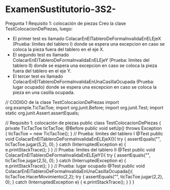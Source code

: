 # ExamenSustitutorio-3S2-
Pregunta 1
Requisito 1: colocación de piezas 
Creo la clase TestColocacionDePiezas, luego:
- El primer test es llamado ColacarEnElTableroDeFormaInvalidaEnELEjeX (Prueba: límites del tablero I) donde se espera una excepcion en caso se coloca la pieza fuera del tablero en el eje X.
- El segundo test es llamado ColacarEnElTableroDeFormaInvalidaEnELEjeY (Prueba: límites del tablero II) donde se espera una excepcion en caso se coloca la pieza fuera del tablero en el eje Y.
- El tercer test es llamado ColacarEnElTableroDeFormaInvalidaEnUnaCasillaOcupada (Prueba: lugar ocupado) donde se espera una excepcion en caso se coloca la pieza en una casilla ocupada.

// CODIGO de la clase TestColocacionDePiezas
import org.example.TicTacToe;
import org.junit.Before;
import org.junit.Test;
import static org.junit.Assert.assertEquals;

// Requisito 1: colocación de piezas
public class TestColocacionDePiezas {
    private TicTacToe ticTacToe;
    @Before
    public void setUp() throws Exception {
        ticTacToe = new TicTacToe();
    }
    // Prueba: límites del tablero I
    @Test
    public void ColacarEnElTableroDeFormaInvalidaEnELEjeX(){
        try {
            assertEquals("", ticTacToe.jugar(5,2), 0);
        } catch (InterruptedException e) {
            e.printStackTrace();
        }
    }
    // Prueba: límites del tablero II
    @Test
    public void ColacarEnElTableroDeFormaInvalidaEnELEjeY(){
        try {
            assertEquals("", ticTacToe.jugar(2,5), 0);
        } catch (InterruptedException e) {
            e.printStackTrace();
        }
    }
    // Prueba: lugar ocupado
    @Test
    public void ColacarEnElTableroDeFormaInvalidaEnUnaCasillaOcupada(){
        ticTacToe.HacerMovimiento(2,2);
        try {
            assertEquals("", ticTacToe.jugar(2,2), 0);
        } catch (InterruptedException e) {
            e.printStackTrace();
        }
    }
}
